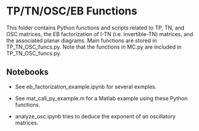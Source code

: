 # TP/TN/OSC/EB Functions
This folder contains Python functions and scripts related to TP, TN, and OSC matrices, the EB factorization of I-TN (i.e. invertible-TN) matrices, and the associated planar diagrams. Main functions are stored in TP_TN_OSC_funcs.py. Note that the functions in MC.py are included in TP_TN_OSC_funcs.py.

## Notebooks
- See eb_factorization_example.ipynb for several exmples.

- See mat_call_py_example.m for a Matlab example using these Python functions.

- analyze_osc.ipynb tries to deduce the exponent of an oscillatory matrices.

